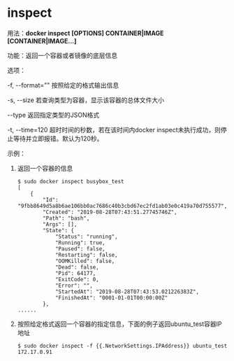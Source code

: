 # inspect<a name="ZH-CN_TOPIC_0184808246"></a>

用法：**docker inspect \[OPTIONS\] CONTAINER|IMAGE \[CONTAINER|IMAGE...\]**

功能：返回一个容器或者镜像的底层信息

选项：

-f, --format=""    按照给定的格式输出信息

-s, --size    若查询类型为容器，显示该容器的总体文件大小

--type    返回指定类型的JSON格式

-t, --time=120 超时时间的秒数，若在该时间内docker inspect未执行成功，则停止等待并立即报错。默认为120秒。

示例：

1.  返回一个容器的信息

    ```
    $ sudo docker inspect busybox_test
    [
        {
            "Id": "9fbb8649d5a8b6ae106bb0ac7686c40b3cbd67ec2fd1ab03e0c419a70d755577",
            "Created": "2019-08-28T07:43:51.27745746Z",
            "Path": "bash",
            "Args": [],
            "State": {
                "Status": "running",
                "Running": true,
                "Paused": false,
                "Restarting": false,
                "OOMKilled": false,
                "Dead": false,
                "Pid": 64177,
                "ExitCode": 0,
                "Error": "",
                "StartedAt": "2019-08-28T07:43:53.021226383Z",
                "FinishedAt": "0001-01-01T00:00:00Z"
            },
    ......
    ```

2.  按照给定格式返回一个容器的指定信息，下面的例子返回ubuntu\_test容器IP地址

    ```
    $ sudo docker inspect -f {{.NetworkSettings.IPAddress}} ubuntu_test
    172.17.0.91
    ```


